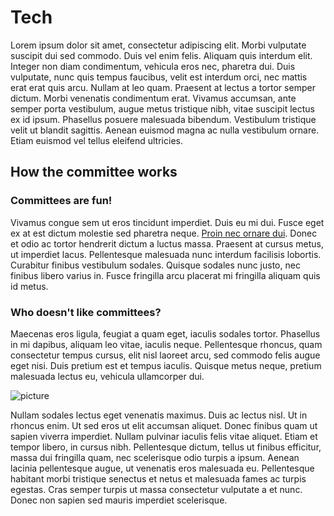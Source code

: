 # Tech
Lorem ipsum dolor sit amet, consectetur adipiscing elit. Morbi vulputate suscipit dui sed commodo. Duis vel enim felis. Aliquam quis interdum elit. Integer non diam condimentum, vehicula eros nec, pharetra dui. Duis vulputate, nunc quis tempus faucibus, velit est interdum orci, nec mattis erat erat quis arcu. Nullam at leo quam. Praesent at lectus a tortor semper dictum. Morbi venenatis condimentum erat. Vivamus accumsan, ante semper porta vestibulum, augue metus tristique nibh, vitae suscipit lectus ex id ipsum. Phasellus posuere malesuada bibendum. Vestibulum tristique velit ut blandit sagittis. Aenean euismod magna ac nulla vestibulum ornare. Etiam euismod vel tellus eleifend ultricies.

## How the committee works
### Committees are fun!
Vivamus congue sem ut eros tincidunt imperdiet. Duis eu mi dui. Fusce eget ex at est dictum molestie sed pharetra neque. [Proin nec ornare dui](https://google.com). Donec et odio ac tortor hendrerit dictum a luctus massa. Praesent at cursus metus, ut imperdiet lacus. Pellentesque malesuada nunc interdum facilisis lobortis. Curabitur finibus vestibulum sodales. Quisque sodales nunc justo, nec finibus libero varius in. Fusce fringilla arcu placerat mi fringilla aliquam quis id metus.

### Who doesn't like committees?
Maecenas eros ligula, feugiat a quam eget, iaculis sodales tortor. Phasellus in mi dapibus, aliquam leo vitae, iaculis neque. Pellentesque rhoncus, quam consectetur tempus cursus, elit nisl laoreet arcu, sed commodo felis augue eget nisi. Duis pretium est et tempus iaculis. Quisque metus neque, pretium malesuada lectus eu, vehicula ullamcorper dui.

![picture](https://static.stacker.com/s3fs-public/2020-03/English%20Lab%20Puppy%20%281%29.png)

Nullam sodales lectus eget venenatis maximus. Duis ac lectus nisl. Ut in rhoncus enim. Ut sed eros ut elit accumsan aliquet. Donec finibus quam ut sapien viverra imperdiet. Nullam pulvinar iaculis felis vitae aliquet. Etiam et tempor libero, in cursus nibh. Pellentesque dictum, tellus ut finibus efficitur, massa dui fringilla quam, nec scelerisque odio turpis a ipsum. Aenean lacinia pellentesque augue, ut venenatis eros malesuada eu. Pellentesque habitant morbi tristique senectus et netus et malesuada fames ac turpis egestas. Cras semper turpis ut massa consectetur vulputate a et nunc. Donec non sapien sed mauris imperdiet scelerisque.
